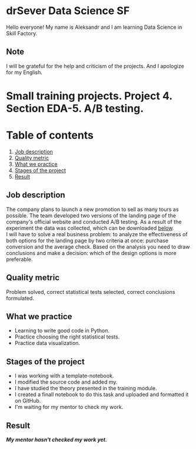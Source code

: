 # drSever Data Science SF
Hello everyone! My name is Aleksandr and I am learning Data Science in Skill Factory.
## Note
I will be grateful for the help and criticism of the projects. And I apologize for my English.

# Small training projects. Project 4. Section EDA-5. A/B testing.
# Table of contents
1. [Job description](https://github.com/drSever/drSever_data_science/tree/main/Small_training_projects/project_4#Job-description)
2. [Quality metric](https://github.com/drSever/drSever_data_science/tree/main/Small_training_projects/project_4#Quality-metric)
3. [What we practice](https://github.com/drSever/drSever_data_science/tree/main/Small_training_projects/project_4#What-we-practice)
4. [Stages of the project](https://github.com/drSever/drSever_data_science/tree/main/Small_training_projects/project_4#Stages-of-the-project)
5. [Result](https://github.com/drSever/drSever_data_science/tree/main/Small_training_projects/project_4#Result)

## Job description

The company plans to launch a new promotion to sell as many tours as possible. The team developed two versions of the landing page of the company's official website and conducted A/B testing. As a result of the experiment the data was collected, which can be downloaded [below](https://lms.skillfactory.ru/assets/courseware/v1/c5e135f1dc26e5f342916b8ab78357f1/asset-v1:SkillFactory+DST-3.0+28FEB2021+type@asset+block/ab_data_tourist.zip).  
I will have to solve a real business problem: to analyze the effectiveness of both options for the landing page by two criteria at once: purchase conversion and the average check. Based on the analysis you need to draw conclusions and make a decision: which of the design options is more preferable.

## Quality metric

Problem solved, correct statistical tests selected, correct conclusions formulated.

## What we practice

- Learning to write good code in Python.
- Practice choosing the right statistical tests.
- Practice data visualization.

## Stages of the project

- I was working with a template-notebook.
- I modified the source code and added my.
- I have studied the theory presented in the training module.
- I created a finall notebook to do this task and uploaded and formatted it on GitHub.
- I'm waiting for my mentor to check my work.

## Result

***My mentor hasn't checked my work yet.***

